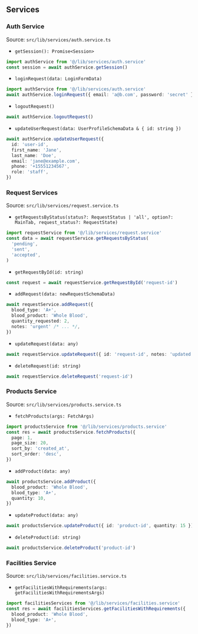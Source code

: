 ## Services

### Auth Service

Source: `src/lib/services/auth.service.ts`

- `getSession(): Promise<Session>`

```ts
import authService from '@/lib/services/auth.service'
const session = await authService.getSession()
```

- `loginRequest(data: LoginFormData)`

```ts
import authService from '@/lib/services/auth.service'
await authService.loginRequest({ email: 'a@b.com', password: 'secret' })
```

- `logoutRequest()`

```ts
await authService.logoutRequest()
```

- `updateUserRequest(data: UserProfileSchemaData & { id: string })`

```ts
await authService.updateUserRequest({
  id: 'user-id',
  first_name: 'Jane',
  last_name: 'Doe',
  email: 'jane@example.com',
  phone: '+15551234567',
  role: 'staff',
})
```

### Request Services

Source: `src/lib/services/request.service.ts`

- `getRequestsByStatus(status?: RequestStatus | 'all', option?: MainTab, request_status?: RequestState)`

```ts
import requestService from '@/lib/services/request.service'
const data = await requestService.getRequestsByStatus(
  'pending',
  'sent',
  'accepted',
)
```

- `getRequestById(id: string)`

```ts
const request = await requestService.getRequestById('request-id')
```

- `addRequest(data: newRequestSchemaData)`

```ts
await requestService.addRequest({
  blood_type: 'A+',
  blood_product: 'Whole Blood',
  quantity_requested: 2,
  notes: 'urgent' /* ... */,
})
```

- `updateRequest(data: any)`

```ts
await requestService.updateRequest({ id: 'request-id', notes: 'updated' })
```

- `deleteRequest(id: string)`

```ts
await requestService.deleteRequest('request-id')
```

### Products Service

Source: `src/lib/services/products.service.ts`

- `fetchProducts(args: FetchArgs)`

```ts
import productsService from '@/lib/services/products.service'
const res = await productsService.fetchProducts({
  page: 1,
  page_size: 20,
  sort_by: 'created_at',
  sort_order: 'desc',
})
```

- `addProduct(data: any)`

```ts
await productsService.addProduct({
  blood_product: 'Whole Blood',
  blood_type: 'A+',
  quantity: 10,
})
```

- `updateProduct(data: any)`

```ts
await productsService.updateProduct({ id: 'product-id', quantity: 15 })
```

- `deleteProduct(id: string)`

```ts
await productsService.deleteProduct('product-id')
```

### Facilities Service

Source: `src/lib/services/facilities.service.ts`

- `getFacilitiesWithRequirements(args: getFacilitiesWithRequirementsArgs)`

```ts
import facilitiesServices from '@/lib/services/facilities.service'
const res = await facilitiesServices.getFacilitiesWithRequirements({
  blood_product: 'Whole Blood',
  blood_type: 'A+',
})
```
